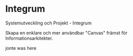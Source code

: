 # Integrum
Systemutveckling och Projekt - Integrum

Skapa en enklare och mer användbar "Canvas" främst för Informationsarkitekter.

jonte was here
